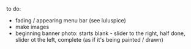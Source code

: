 to do: 

* fading / appearing menu bar (see luluspice)
* make images
* beginning banner photo: starts blank - slider to the right, half done, slider ot the left, complete (as if it's being painted / drawn)